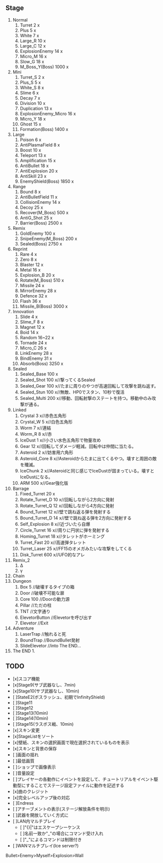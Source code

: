 ## Stage
1. Normal
    1. Turret 2 x
    2. Plus 5 x
    3. White 7 x
    4. Large_R 10 x
    5. Large_C 12 x
    6. ExplosionEnemy 14 x
    7. Micro_M 16 x
    8. Slow_G 18 x
    9. M_Boss_Y(Boss) 1000 x
2. Mini
    1. Turret_S 2 x
    2. Plus_S 5 x
    3. White_S 8 x
    4. Slime 6 x
    5. Decay 7 x
    6. Division 10 x
    7. Duplication 13 x
    8. ExplosionEnemy_Micro 16 x
    9. Micro_Y 18 x
    10. Ghost 15 x
    11. Formation(Boss) 1400 x
3. Large
    1. Poison 6 x
    2. AntiPlasmaField 8 x
    3. Boost 10 x
    4. Teleport 13 x
    5. Amplification 15 x
    6. AntiBullet 18 x
    7. AntiExplosion 20 x
    8. AntiSkill 23 x
    9. EnemyShield(Boss) 1850 x
4. Range
    1. Bound 8 x
    2. AntiBulletField 11 x
    3. CollisionEnemy 14 x
    4. Decoy 25 x
    5. Recover(M_Boss) 500 x
    6. AntiG_Shot 25 x
    7. Barrier(Boss) 2500 x
5. Remix
    1. GoldEnemy 100 x
    2. SnipeEnemy(M_Boss) 200 x
    3. Sealed(Boss) 2750 x
6. Reprint
    1. Rare 4 x
    2. Zero 8 x
    3. Blaster 12 x
    4. Metal 16 x
    5. Explosion_B 20 x
    6. Rotate(M_Boss) 510 x
    7. Missile 24 x
    8. MirrorEnemy 28 x
    9. Defence 32 x
    10. Flash 36 x
    11. Missile_B(Boss) 3000 x
7. Innovation
    1. Slide 4 x
    2. Slime_F 8 x
    3. Magnet 12 x
    4. Boid 14 x
    5. Random 16~22 x
    6. Tornade 24 x
    7. Micro_C 26 x
    8. LinkEnemy 28 x
    9. BindEnemy 31 x
    10. Absorb(Boss) 3250 x
8. Sealed
    1. Sealed_Base 100 x
    2. Sealed_Shot 100 x//撃ってくるSealed
    3. Sealed_Gear 100 x//たまに周りのやつが高速回転して攻撃を跳ね返す。
    4. Sealed_Stun 100 x//無敵、HP0でスタン、10秒で復活
    5. Sealed_Multi 200 x//移動、回転射撃のステートを持つ。移動中のみ攻撃が通る。
9. Linked
    1. Crystal 3 x//赤色五角形
    2. Crystal_W 5 x//白色五角形
    3. Worm 7 x//連結
    4. Worm_R 8 x//赤
    5. IceDust 1 x//小さい水色五角形で物量攻め
    6. Gear 12 x//回転してダメージ軽減。回転中は仲間に当たる。
    7. Asteroid 2 x//妨害用六角形
    8. Asteroid_Core 8 x//Asteroidからたまに出てくるやつ。壊すと周囲の敵を殲滅。
    9.  IceChunk 2 x//Asteroidと同じ感じでIceDustが固まっている。壊すとIceDustになる。
    10. ARM 500 x//Gear強化版
10. Barrage
    1. Fixed_Turret 20 x
    2. Rotate_Turret_D 10 x//回転しながら2方向に発射
    3. Rotate_Turret_Q 12 x//回転しながら4方向に発射
    4. Bound_Turret 12 x//壁で跳ね返る弾を発射する
    5. Bound_Turret_D 14 x//壁で跳ね返る弾を2方向に発射する
    6. Self_Explosion 8 x//近づいたら自爆
    7. Circle_Turret 16 x//周りに円状に弾を発射する
    8. Homing_Turret 18 x//タレットがホーミング
    9.  Turret_Fast 20 x//高速弾タレット
    10. Turret_Laser 25 x//FF15のオメガみたいな攻撃をしてくる
    11. Disk_Turret 600 x//UFO的なアレ
11. Remix_2
    1. Δ
    2. γ
12. Chain
13. Dungeon
    1. Box 5 //破壊するタイプの箱
    2. Door //破壊不可能な扉
    3. Core 100 //Doorの動力源
    4. Pillar //ただの柱
    5. TNT //文字通り
    6. ElevetorButton //Elevetorを呼び出す
    7. Elevetor //Exit
14. Adventure
    1. LaserTrap //触れると死
    2. BoundTrap //BoundBullet発射
    3. SlideElevetor //into The END...
15. The END
    1. 

## TODO
- [x]スコア機能
- [x]Stage9(サブ武器なし、7min)
- [x]Stage10(サブ武器なし、10min)
- [ ]StateE2(ボスラッシュ、初期でInfinityShield)
- [ ]Stage11
- [ ]Stage12
- [ ]Stage13(10min)
- [ ]Stage14(10min)
- [ ]Stage15(ラスボス戦、10min)
- [x]スキン変更
- [x]StageListをソート
- [x]壁紙、スキンの選択画面で現在選択されているものを表示
- [x]スキンと背景の保存
- [ ]画面の揺れ
- [ ]最低画質
- [ ]ショップで画像表示
- [ ]音量設定
- [ ]プレイヤーの各動作にイベントを設定して、チュートリアルをイベント駆動型にすることでステージ設定ファイルに動作を記述する
- [x]曲のクレジット
- [x]完全レベルアップ後の対応
- [ ]Endress
- [ ]アチーブメントの表示(ステージ解放条件を明示)
- [ ]武器を開放していく方式に
- [ ]LAN内マルチプレイ
  - [ ]"{}|"はエスケープシーケンス
  - [ ]名前一致か"_"の場合にコマンド受け入れ
  - [ ]"_"によるコマンドは制限付き
- [ ]WANマルチプレイ(Ice server?)

Bullet>Enemy>Myself>Explosion>Wall